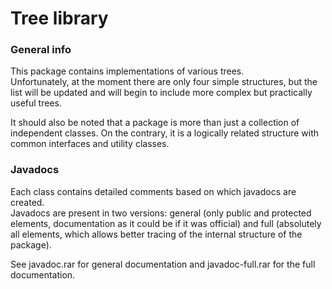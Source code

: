 # Tree library

### General info
<p>This package contains implementations of various trees.<br>
Unfortunately, at the moment there are only four simple structures, but the list will be updated 
and will begin to include more complex but practically useful trees.</p>
<p>It should also be noted that a package is more than just a collection of independent classes.
On the contrary, it is a logically related structure with common interfaces and utility classes.</p>

### Javadocs
<p>Each class contains detailed comments based on which javadocs are created.<br>
Javadocs are present in two versions: general (only public and protected elements, documentation as it could be if it was official) 
and full (absolutely all elements, which allows better tracing of the internal structure of the package).</p>
<p>See javadoc.rar for general documentation and javadoc-full.rar for the full documentation.</p>
